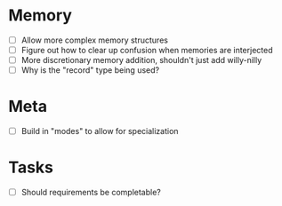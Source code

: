 # Memory
- [ ] Allow more complex memory structures
- [ ] Figure out how to clear up confusion when memories are interjected
- [ ] More discretionary memory addition, shouldn't just add willy-nilly
- [ ] Why is the "record" type being used?

# Meta
- [ ] Build in "modes" to allow for specialization

# Tasks
- [ ] Should requirements be completable?
